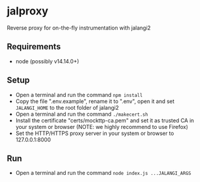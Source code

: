 # jalproxy

Reverse proxy for on-the-fly instrumentation with jalangi2

## Requirements

 - node (possibly v14.14.0+)

## Setup

 - Open a terminal and run the command `npm install`
 - Copy the file ".env.example", rename it to ".env", open it and set `JALANGI_HOME` to the root folder of jalangi2
 - Open a terminal and run the command `./makecert.sh`
 - Install the certificate "certs/mockttp-ca.pem" and set it as trusted CA in your system or browser (NOTE: we highly recommend to use Firefox)
 - Set the HTTP/HTTPS proxy server in your system or browser to 127.0.0.1:8000

## Run

 - Open a terminal and run the command `node index.js ...JALANGI_ARGS`
